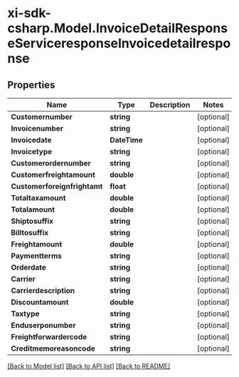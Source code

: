 # xi-sdk-csharp.Model.InvoiceDetailResponseServiceresponseInvoicedetailresponse

## Properties

Name | Type | Description | Notes
------------ | ------------- | ------------- | -------------
**Customernumber** | **string** |  | [optional] 
**Invoicenumber** | **string** |  | [optional] 
**Invoicedate** | **DateTime** |  | [optional] 
**Invoicetype** | **string** |  | [optional] 
**Customerordernumber** | **string** |  | [optional] 
**Customerfreightamount** | **double** |  | [optional] 
**Customerforeignfrightamt** | **float** |  | [optional] 
**Totaltaxamount** | **double** |  | [optional] 
**Totalamount** | **double** |  | [optional] 
**Shiptosuffix** | **string** |  | [optional] 
**Billtosuffix** | **string** |  | [optional] 
**Freightamount** | **double** |  | [optional] 
**Paymentterms** | **string** |  | [optional] 
**Orderdate** | **string** |  | [optional] 
**Carrier** | **string** |  | [optional] 
**Carrierdescription** | **string** |  | [optional] 
**Discountamount** | **double** |  | [optional] 
**Taxtype** | **string** |  | [optional] 
**Enduserponumber** | **string** |  | [optional] 
**Freightforwardercode** | **string** |  | [optional] 
**Creditmemoreasoncode** | **string** |  | [optional] 

[[Back to Model list]](../README.md#documentation-for-models) [[Back to API list]](../README.md#documentation-for-api-endpoints) [[Back to README]](../README.md)

